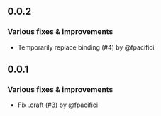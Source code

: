 ## 0.0.2

### Various fixes & improvements

- Temporarily replace binding (#4) by @fpacifici

## 0.0.1

### Various fixes & improvements

- Fix .craft (#3) by @fpacifici
